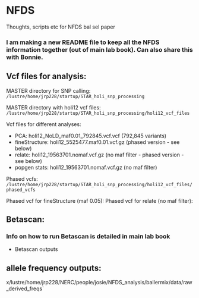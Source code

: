 # NFDS
Thoughts, scripts etc for NFDS bal sel paper

### I am making a new README file to keep all the NFDS information together (out of main lab book). Can also share this with Bonnie.

## Vcf files for analysis:

MASTER directory for SNP calling:
`/lustre/home/jrp228/startup/STAR_holi_snp_processing`

MASTER directory with holi12 vcf files:
`/lustre/home/jrp228/startup/STAR_holi_snp_processing/holi12_vcf_files`

Vcf files for different analyses:

- PCA: holi12_NoLD_maf0.01_792845.vcf.vcf (792,845 variants)
- fineStructure: holi12_5525477.maf0.01.vcf.gz (phased version - see below)
- relate: holi12_19563701.nomaf.vcf.gz (no maf filter - phased version - see below)
- popgen stats: holi12_19563701.nomaf.vcf.gz (no maf filter)

Phased vcfs:
`/lustre/home/jrp228/startup/STAR_holi_snp_processing/holi12_vcf_files/phased_vcfs`

Phased vcf for fineStructure (maf 0.05): 
Phased vcf for relate (no maf filter):


## Betascan:
### Info on how to run Betascan is detailed in main lab book

- Betascan outputs 

## allele frequency outputs:
x/lustre/home/jrp228/NERC/people/josie/NFDS_analysis/ballermix/data/raw_derived_freqs`




